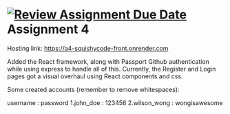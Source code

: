 [![Review Assignment Due Date](https://classroom.github.com/assets/deadline-readme-button-22041afd0340ce965d47ae6ef1cefeee28c7c493a6346c4f15d667ab976d596c.svg)](https://classroom.github.com/a/vxWRKI0Z)
Assignment 4
===

Hosting link: https://a4-squishycode-front.onrender.com

Added the React framework, along with Passport Github authentication while using express to handle all of this. Currently, the Register and Login pages got a visual overhaul using React components and css.

Some created accounts (remember to remove whitespaces):

 username : password
1.john_doe : 123456
2.wilson_wong : wongisawesome
